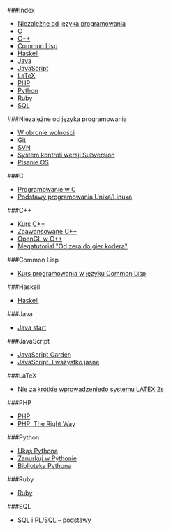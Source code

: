 ###Index
* [Niezależne od języka programowania](#niezale%C5%BCne-od-j%C4%99zyka-programowania)
* [C](#c)
* [C++](#c-1)
* [Common Lisp](#common-lisp)
* [Haskell](#haskell)
* [Java](#java)
* [JavaScript](#javascript)
* [LaTeX](#latex)
* [PHP](#php)
* [Python](#python)
* [Ruby](#ruby)
* [SQL](#sql)


###Niezależne od języka programowania
* [W obronie wolności](http://stallman.helion.pl)
* [Git](http://pl.wikibooks.org/wiki/Git)
* [SVN](http://pl.wikibooks.org/wiki/Subversion)
* [System kontroli wersji Subversion](http://svnbook.opensys.pl)
* [Pisanie OS](http://pl.wikibooks.org/wiki/Pisanie_OS)


###C
* [Programowanie w C](http://upload.wikimedia.org/wikibooks/pl/6/6a/C.pdf)
* [Podstawy programowania Unixa/Linuxa](http://www.opcode.eu.org/more_advanced/programing/c_cpp/)


###C++
* [Kurs C++](http://cpp0x.pl/kursy/Kurs-C++/1)
* [Zaawansowane C++](http://wazniak.mimuw.edu.pl/index.php?title=Zaawansowane_CPP)
* [OpenGL w C++](http://cpp0x.pl/kursy/Kurs-OpenGL-C++/)
* [Megatutorial "Od zera do gier kodera"](http://xion.org.pl/productions/texts/coding/megatutorial/)


###Common Lisp
* [Kurs programowania w języku Common Lisp](http://jcubic.pl/lisp_tutorial.php)


###Haskell
* [Haskell](http://pl.wikibooks.org/wiki/Haskell)


###Java
* [Java start](http://javastart.pl/)


###JavaScript
* [JavaScript Garden](http://bonsaiden.github.io/JavaScript-Garden/pl)
* [JavaScript. I wszystko jasne](http://www.bt4.pl/kursy/javascript/wszystko-jasne/)


###LaTeX
* [Nie za krótkie wprowadzeniedo systemu LATEX 2ε](http://www.ctan.org/tex-archive/info/lshort/polish)


###PHP
* [PHP](http://pl.wikibooks.org/wiki/PHP)
* [PHP: The Right Way](http://pl.phptherightway.com/)


###Python
* [Ukąś Pythona](http://python.edu.pl/byteofpython/index.html)
* [Zanurkuj w Pythonie](http://pl.wikibooks.org/wiki/Zanurkuj_w_Pythonie)
* [Biblioteka Pythona](http://www.python.rk.edu.pl/)


###Ruby
* [Ruby](http://pl.wikibooks.org/wiki/Ruby)


###SQL
* [SQL i PL/SQL – podstawy](http://jsystems.pl/storage/sqlplsql1.pdf)

